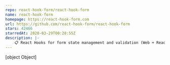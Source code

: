 ```yaml
---
repo: react-hook-form/react-hook-form
name: react-hook-form
homepage: https://react-hook-form.com
url: https://github.com/react-hook-form/react-hook-form
stars: 42466
starredAt: 2020-03-29T00:28:55Z
description: |-
    📋 React Hooks for form state management and validation (Web + React Native)
---
```


[object Object]
